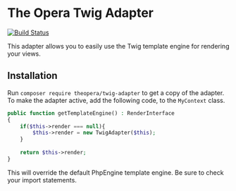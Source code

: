 The Opera Twig Adapter
======================

[![Build Status](https://travis-ci.org/theopera/twig-adapter.svg?branch=master)](https://travis-ci.org/theopera/framework)


This adapter allows you to easily use the Twig template engine for rendering
your views.

Installation
------------
Run `composer require theopera/twig-adapter` to get a copy of the adapter.
To make the adapter active, add the following code, to the `MyContext` class.

```php
public function getTemplateEngine() : RenderInterface
{
    if($this->render === null){
        $this->render = new TwigAdapter($this);
    }
    
    return $this->render;
}
````

This will override the default PhpEngine template engine. Be sure to check your import statements.